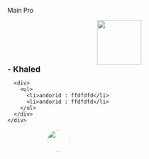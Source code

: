 Main Pro


<div id="header" align="center">
  <img src="https://media.giphy.com/media/M9gbBd9nbDrOTu1Mqx/giphy.gif" width="100"/>
</div>

<div>
      <div style="
    display: flex;
    justify-content: space-between;
    align-items: center;
">

<div>
        <div style="
    font-size: 18px;
    font-weight: bold;
">- Khaled</div>
 
   

      <div>
        <ul>
          <li>andorid : ffdfdfd</li>
          <li>andorid : ffdfdfd</li>
        </ul>
      </div>
    </div>

<div>
    <img src="https://encrypted-tbn0.gstatic.com/images?q=tbn:ANd9GcTZR7cUPf7dwlO3L5MIXLTuYPvUgQSWCDGcEQ&amp;usqp=CAU" style="
    width: 50px;
    height: 50px;
    border-radius: 50%;
    margin: auto;
    display: flex;
    justify-content: center;
">

</div>
  
</div>
</div>
